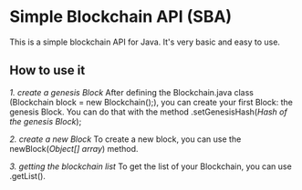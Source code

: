 # Simple Blockchain API (SBA)
This is a simple blockchain API for Java. It's very basic and easy to use.

## How to use it
*1. create a genesis Block*
After defining the Blockchain.java class (Blockchain block = new Blockchain();), you can create your first Block: the genesis Block.
You can do that with the method .setGenesisHash(*Hash of the genesis Block*);

*2. create a new Block*
To create a new block, you can use the newBlock(*Object[] array*) method.

*3. getting the blockchain list*
To get the list of your Blockchain, you can use .getList().
